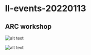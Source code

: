 # ll-events-20220113


## ARC workshop

![alt text](https://files.slack.com/files-pri/T0HTW3H0V-F02UP611MLG/mk-test-20220113-001.jpg?pub_secret=a9b8dd655f)

![alt text](https://files.slack.com/files-pri/T0HTW3H0V-F02U1VC376G/mk-thing-20220113-001.jpg?pub_secret=f9c6b9c89f)

